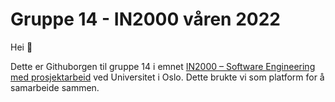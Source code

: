 # Gruppe 14 - IN2000 våren 2022

Hei 👋

Dette er Githuborgen til gruppe 14 i emnet [IN2000 – Software Engineering med prosjektarbeid](https://www.uio.no/studier/emner/matnat/ifi/IN2000/) ved Universitet i Oslo. Dette brukte vi som platform for å samarbeide sammen.
